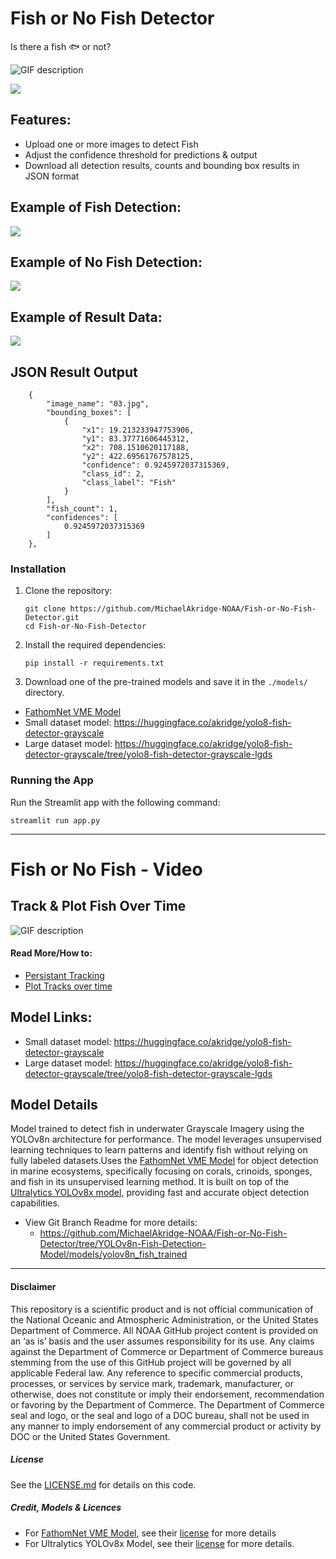 # Fish or No Fish Detector
Is there a fish 🐟 or not? 

![GIF description](./images/screenshots/00_video_track.gif)

<img src="./images/screenshots/02.png"/>

## Features:
- Upload one or more images to detect Fish
- Adjust the confidence threshold for predictions & output
- Download all detection results, counts and bounding box results in JSON format

## Example of Fish Detection:
<img src="./images/screenshots/05.png"/>

## Example of No Fish Detection:
<img src="./images/screenshots/04.png"/>

## Example of Result Data:
<img src="./images/screenshots/03.png"/>

## JSON Result Output
```
    {
        "image_name": "03.jpg",
        "bounding_boxes": [
            {
                "x1": 19.213233947753906,
                "y1": 83.37771606445312,
                "x2": 708.1510620117188,
                "y2": 422.69561767578125,
                "confidence": 0.9245972037315369,
                "class_id": 2,
                "class_label": "Fish"
            }
        ],
        "fish_count": 1,
        "confidences": [
            0.9245972037315369
        ]
    },
```
### Installation
1. Clone the repository:
    ```
    git clone https://github.com/MichaelAkridge-NOAA/Fish-or-No-Fish-Detector.git
    cd Fish-or-No-Fish-Detector
    ```
2. Install the required dependencies:
    ```
    pip install -r requirements.txt
    ```
3. Download one of the pre-trained models and save it in the `./models/` directory.
- [FathomNet VME Model](https://huggingface.co/FathomNet/vulnerable-marine-ecosystems/blob/main/best.pt)
- Small dataset model: https://huggingface.co/akridge/yolo8-fish-detector-grayscale
- Large dataset model: https://huggingface.co/akridge/yolo8-fish-detector-grayscale/tree/yolo8-fish-detector-grayscale-lgds

### Running the App

Run the Streamlit app with the following command:
```
streamlit run app.py
```
----------
# Fish or No Fish - Video

## Track & Plot Fish Over Time
![GIF description](./images/screenshots/00_video_track.gif)
#### Read More/How to:
- [Persistant Tracking](https://docs.ultralytics.com/modes/track/#persisting-tracks-loop)
- [Plot Tracks over time](https://docs.ultralytics.com/modes/track/#plotting-tracks-over-time)

## Model Links:
- Small dataset model: https://huggingface.co/akridge/yolo8-fish-detector-grayscale
- Large dataset model: https://huggingface.co/akridge/yolo8-fish-detector-grayscale/tree/yolo8-fish-detector-grayscale-lgds

## Model Details
Model trained to detect fish in underwater Grayscale Imagery using the YOLOv8n architecture for performance. The model leverages unsupervised learning techniques to learn patterns and identify fish without relying on fully labeled datasets.Uses the [FathomNet VME Model](https://huggingface.co/FathomNet/vulnerable-marine-ecosystems) for object detection in marine ecosystems, specifically focusing on corals, crinoids, sponges, and fish in its unsupervised learning method. It is built on top of the [Ultralytics YOLOv8x model](https://github.com/ultralytics/ultralytics/), providing fast and accurate object detection capabilities.
- View Git Branch Readme for more details:
    - https://github.com/MichaelAkridge-NOAA/Fish-or-No-Fish-Detector/tree/YOLOv8n-Fish-Detection-Model/models/yolov8n_fish_trained
----------
#### Disclaimer
This repository is a scientific product and is not official communication of the National Oceanic and Atmospheric Administration, or the United States Department of Commerce. All NOAA GitHub project content is provided on an ‘as is’ basis and the user assumes responsibility for its use. Any claims against the Department of Commerce or Department of Commerce bureaus stemming from the use of this GitHub project will be governed by all applicable Federal law. Any reference to specific commercial products, processes, or services by service mark, trademark, manufacturer, or otherwise, does not constitute or imply their endorsement, recommendation or favoring by the Department of Commerce. The Department of Commerce seal and logo, or the seal and logo of a DOC bureau, shall not be used in any manner to imply endorsement of any commercial product or activity by DOC or the United States Government.

##### License 
See the [LICENSE.md](./LICENSE.md) for details on this code.

##### Credit, Models & Licences
- For [FathomNet VME Model](https://huggingface.co/FathomNet/vulnerable-marine-ecosystems), see their [license](https://huggingface.co/datasets/choosealicense/licenses/blob/main/markdown/cc-by-4.0.md) for more details
- For Ultralytics YOLOv8x Model, see their [license](https://github.com/ultralytics/ultralytics/blob/main/LICENSE) for more details.  
